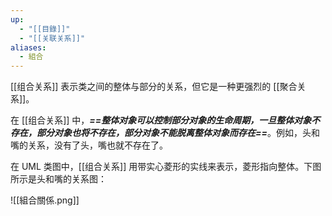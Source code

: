 ```yaml
---
up:
  - "[[目錄]]"
  - "[[关联关系]]"
aliases:
  - 組合
---
```

[[组合关系]] 表示类之间的整体与部分的关系，但它是一种更强烈的 [[聚合关系]]。

在 [[组合关系]] 中，***==整体对象可以控制部分对象的生命周期，一旦整体对象不存在，部分对象也将不存在，部分对象不能脱离整体对象而存在==***。例如，头和嘴的关系，没有了头，嘴也就不存在了。

在 UML 类图中，[[组合关系]] 用带实心菱形的实线来表示，菱形指向整体。下图所示是头和嘴的关系图：

![[組合關係.png]]
